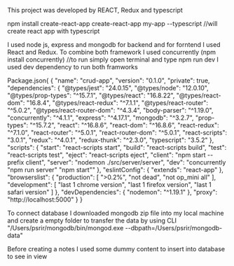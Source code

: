 This project was developed by REACT, Redux and typescript

npm install create-react-app create-react-app my-app --typescript //will create react app with typescript

I used node js, express and mongodb for backend and for forntend I used React and Redux. To combine both framework I used concurrently (npm install concurrently) //to run simply open terminal and type npm run dev I used dev dependency to run both framworks

Package.json{ { "name": "crud-app", "version": "0.1.0", "private": true, "dependencies": { "@types/jest": "24.0.15", "@types/node": "12.0.10", "@types/prop-types": "^15.7.1", "@types/react": "16.8.22", "@types/react-dom": "16.8.4", "@types/react-redux": "^7.1.1", "@types/react-router": "^5.0.2", "@types/react-router-dom": "^4.3.4", "body-parser": "^1.19.0", "concurrently": "^4.1.1", "express": "^4.17.1", "mongodb": "^3.2.7", "prop-types": "^15.7.2", "react": "^16.8.6", "react-dom": "^16.8.6", "react-redux": "^7.1.0", "react-router": "^5.0.1", "react-router-dom": "^5.0.1", "react-scripts": "3.0.1", "redux": "^4.0.1", "redux-thunk": "^2.3.0", "typescript": "3.5.2" }, "scripts": { "start": "react-scripts start", "build": "react-scripts build", "test": "react-scripts test", "eject": "react-scripts eject", "client": "npm start --prefix client", "server": "nodemon ./src/server/server", "dev": "concurrently "npm run server" "npm start"" }, "eslintConfig": { "extends": "react-app" }, "browserslist": { "production": [ ">0.2%", "not dead", "not op_mini all" ], "development": [ "last 1 chrome version", "last 1 firefox version", "last 1 safari version" ] }, "devDependencies": { "nodemon": "^1.19.1" }, "proxy": "http://localhost:5000" } }

To connect database I downloaded mongodb zip file into my local machine and create a empty folder to transfer the data by using CLI "/Users/psrir/mongodb/bin/mongod.exe --dbpath=/Users/psrir/mongodb-data"

Before creating a notes I used some dummy content to insert into database to see in view
